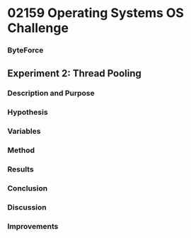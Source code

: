 # 02159 Operating Systems OS Challenge
### ByteForce

## Experiment 2: Thread Pooling

### Description and Purpose

### Hypothesis

### Variables

### Method

### Results

### Conclusion

### Discussion

### Improvements
